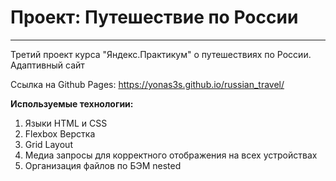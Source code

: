 # Проект: Путешествие по России
----------------------------------

Третий проект курса "Яндекс.Практикум" о путешествиях по России. Адаптивный сайт

Ссылка на Github Pages: https://yonas3s.github.io/russian_travel/

**Используемые технологии:**
1. Языки HTML и CSS
2. Flexbox Верстка
3. Grid Layout
4. Медиа запросы для корректного отображения на всех устройствах
5. Организация файлов по БЭМ nested

